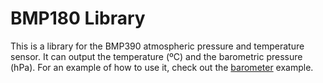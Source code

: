 # BMP180 Library
This is a library for the BMP390 atmospheric pressure and temperature sensor. It can output the temperature (ºC) and the barometric pressure (hPa). For an example of how to use it, check out the [barometer](/apps/better-barometer) example.
